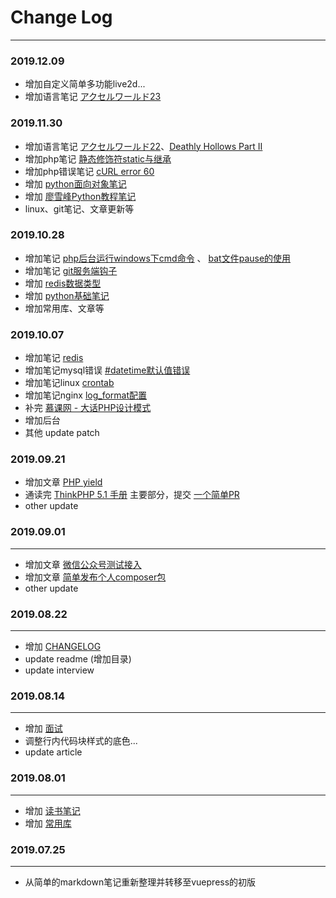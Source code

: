 # Change Log
---------------
### 2019.12.09
* 增加自定义简单多功能live2d...
* 增加语言笔记 [アクセルワールド23](/language/accel_world_23.html)

### 2019.11.30
* 增加语言笔记 [アクセルワールド22](/language/accel_world_22.html)、[Deathly Hollows Part II](/language/Deathly_Hollows_Part_II.html)
* 增加php笔记 [静态修饰符static与继承](/php/static_and_inherit.html)
* 增加php错误笔记 [cURL error 60](/php/error.html#curl-error-60-ssl-certificate-problem)
* 增加 [python面向对象笔记](/book/weixi_python_oop.html)
* 增加 [廖雪峰Python教程笔记](/book/liaoxuefeng_python_1.html)
* linux、git笔记、文章更新等

### 2019.10.28
* 增加笔记 [php后台运行windows下cmd命令](/other/note.html#php后台运行windows下cmd命令) 、 [bat文件pause的使用](/other/note.html#windows-bat文件使用-pause)
* 增加笔记 [git服务端钩子](/git/note.html#服务端钩子)
* 增加 [redis数据类型](/php/redis.html#数据类型)
* 增加 [python基础笔记](/book/weixi_python.html)
* 增加常用库、文章等

### 2019.10.07
* 增加笔记 [redis](/php/redis.html)
* 增加笔记mysql错误 [#datetime默认值错误](/mysql/error.html#datetime默认值错误)
* 增加笔记linux [crontab](/linux/note.html#crontab)
* 增加笔记nginx [log_format配置](/php/nginx.html#日志格式log-format配置示例)
* 补完 [慕课网 - 大话PHP设计模式](https://www.imooc.com/learn/236)
* 增加后台
* 其他 update patch

### 2019.09.21
* 增加文章 [PHP yield](/php/php_yield.html)
* 通读完 [ThinkPHP 5.1 手册](https://www.kancloud.cn/manual/thinkphp5_1/353946) 主要部分，提交 [一个简单PR](https://github.com/top-think/framework/pull/2005)
* other update

### 2019.09.01
---------------
* 增加文章 [微信公众号测试接入](/php/wx_test.html)
* 增加文章 [简单发布个人composer包](/php/composer_publish.html)
* other update

### 2019.08.22
---------------
* 增加 [CHANGELOG](/changelog)
* update readme (增加目录)
* update interview

### 2019.08.14
---------------
* 增加 [面试](/php/interview.html)
* 调整行内代码块样式的底色...
* update article

### 2019.08.01
---------------
* 增加 [读书笔记](/book/modern_php.html)
* 增加 [常用库](/repo)

### 2019.07.25
---------------
* 从简单的markdown笔记重新整理并转移至vuepress的初版